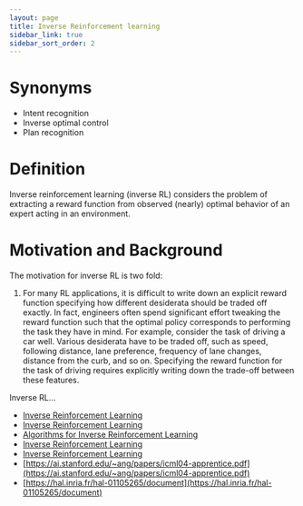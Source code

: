 ```yaml
---
layout: page
title: Inverse Reinforcement learning
sidebar_link: true
sidebar_sort_order: 2
---
```


# Synonyms
- Intent recognition
- Inverse optimal control
- Plan recognition

# Definition
Inverse reinforcement learning (inverse RL) considers the problem of extracting a reward function from observed (nearly) optimal behavior of an expert acting in an environment.

# Motivation and Background
The motivation for inverse RL is two fold:
1. For many RL applications, it is difficult to write down an explicit reward function specifying how different desiderata should be traded off exactly. In fact, engineers often spend significant effort tweaking the reward function such that the optimal policy corresponds to performing the task they have in mind. For example, consider the task of driving a car well. Various desiderata have to be traded off, such as speed, following distance, lane preference, frequency of lane changes, distance from the curb, and so on. Specifying the reward function for the task of driving requires explicitly writing down the trade-off between these features.

Inverse RL...


- [Inverse Reinforcement Learning](https://link.springer.com/referenceworkentry/10.1007%2F978-0-387-30164-8_417) 
- [Inverse Reinforcement Learning](https://medium.com/@jonathan_hui/rl-inverse-reinforcement-learning-56c739acfb5a)
- [Algorithms for Inverse Reinforcement Learning](https://ai.stanford.edu/~ang/papers/icml00-irl.pdf)
- [Inverse Reinforcement Learning](http://rail.eecs.berkeley.edu/deeprlcourse-fa17/f17docs/lecture_12_irl.pdf)
- [Inverse Reinforcement Learning](https://people.eecs.berkeley.edu/~pabbeel/cs287-fa12/slides/inverseRL.pdf)
- [https://ai.stanford.edu/~ang/papers/icml04-apprentice.pdf](https://ai.stanford.edu/~ang/papers/icml04-apprentice.pdf)
- [https://hal.inria.fr/hal-01105265/document](https://hal.inria.fr/hal-01105265/document)
